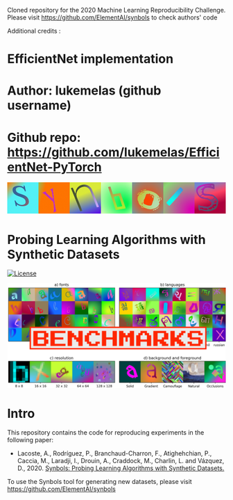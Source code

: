 Cloned repository for the 2020 Machine Learning Reproducibility Challenge. Please visit https://github.com/ElementAI/synbols to check authors' code 

Additional credits : 
# EfficientNet implementation
# Author: lukemelas (github username)
# Github repo: https://github.com/lukemelas/EfficientNet-PyTorch

![#Synbols](https://github.com/ElementAI/synbols/raw/master/title.png)
# Probing Learning Algorithms with Synthetic Datasets

[![License](https://img.shields.io/badge/License-Apache%202.0-blue.svg)](https://opensource.org/licenses/Apache-2.0)

![Synbols](https://github.com/ElementAI/synbols-benchmarks/raw/master/cover.png)


# Intro

This repository contains the code for reproducing experiments in the following paper:

* Lacoste, A., Rodríguez, P., Branchaud-Charron, F., Atighehchian, P., Caccia, M., Laradji, I., Drouin, A., Craddock, M., Charlin, L. and Vázquez, D., 2020. [Synbols: Probing Learning Algorithms with Synthetic Datasets.](https://arxiv.org/abs/2009.06415)

To use the Synbols tool for generating new datasets, please visit https://github.com/ElementAI/synbols
